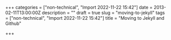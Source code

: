 +++
categories = ["non-technical", "Import 2022-11-22 15:42"]
date = 2013-02-11T13:00:00Z
description = ""
draft = true
slug = "moving-to-jekyll"
tags = ["non-technical", "Import 2022-11-22 15:42"]
title = "Moving to Jekyll and Github"

+++




